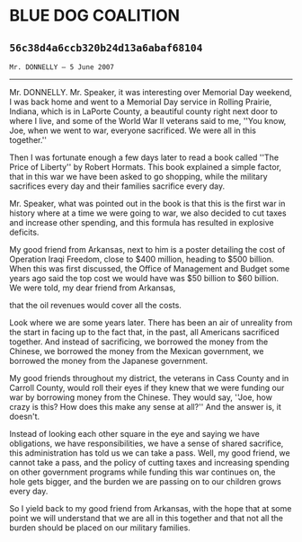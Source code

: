 # BLUE DOG COALITION
## `56c38d4a6ccb320b24d13a6abaf68104`
`Mr. DONNELLY — 5 June 2007`

---


Mr. DONNELLY. Mr. Speaker, it was interesting over Memorial Day 
weekend, I was back home and went to a Memorial Day service in Rolling 
Prairie, Indiana, which is in LaPorte County, a beautiful county right 
next door to where I live, and some of the World War II veterans said 
to me, ''You know, Joe, when we went to war, everyone sacrificed. We 
were all in this together.''

Then I was fortunate enough a few days later to read a book called 
''The Price of Liberty'' by Robert Hormats. This book explained a 
simple factor, that in this war we have been asked to go shopping, 
while the military sacrifices every day and their families sacrifice 
every day.

Mr. Speaker, what was pointed out in the book is that this is the 
first war in history where at a time we were going to war, we also 
decided to cut taxes and increase other spending, and this formula has 
resulted in explosive deficits.

My good friend from Arkansas, next to him is a poster detailing the 
cost of Operation Iraqi Freedom, close to $400 million, heading to $500 
billion. When this was first discussed, the Office of Management and 
Budget some years ago said the top cost we would have was $50 billion 
to $60 billion. We were told, my dear friend from Arkansas,


that the oil revenues would cover all the costs.

Look where we are some years later. There has been an air of 
unreality from the start in facing up to the fact that, in the past, 
all Americans sacrificed together. And instead of sacrificing, we 
borrowed the money from the Chinese, we borrowed the money from the 
Mexican government, we borrowed the money from the Japanese government.

My good friends throughout my district, the veterans in Cass County 
and in Carroll County, would roll their eyes if they knew that we were 
funding our war by borrowing money from the Chinese. They would say, 
''Joe, how crazy is this? How does this make any sense at all?'' And 
the answer is, it doesn't.

Instead of looking each other square in the eye and saying we have 
obligations, we have responsibilities, we have a sense of shared 
sacrifice, this administration has told us we can take a pass. Well, my 
good friend, we cannot take a pass, and the policy of cutting taxes and 
increasing spending on other government programs while funding this war 
continues on, the hole gets bigger, and the burden we are passing on to 
our children grows every day.

So I yield back to my good friend from Arkansas, with the hope that 
at some point we will understand that we are all in this together and 
that not all the burden should be placed on our military families.